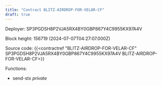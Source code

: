 ```yaml
---
title: "Contract BLITZ-AIRDROP-FOR-VELAR-CF"
draft: true
---
```

Deployer: SP3PGDSH8P2VJA5RX4BY0GBP867Y4C9955KX97A4V


 



Block height: 156719 (2024-07-07T04:27:07.000Z)

Source code: {{<contractref "BLITZ-AIRDROP-FOR-VELAR-CF" SP3PGDSH8P2VJA5RX4BY0GBP867Y4C9955KX97A4V BLITZ-AIRDROP-FOR-VELAR-CF>}}

Functions:

* send-stx _private_

